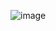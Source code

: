 ![image](https://github.com/robertgouveia/match-recorder/assets/15702439/c7682170-59a6-4a35-b2c1-3607df566cae)

